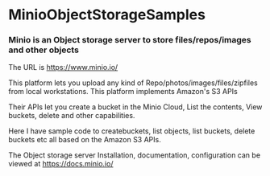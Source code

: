 # MinioObjectStorageSamples


### Minio is an Object storage server to store files/repos/images and other objects 

The URL is https://www.minio.io/

This platform lets you upload any kind of Repo/photos/images/files/zipfiles from local workstations. This platform implements Amazon's S3 APIs 

Their APIs let you create a bucket in the Minio Cloud, List the contents, View buckets, delete and other capabilities.

Here I have sample code to createbuckets, list objects, list buckets, delete buckets etc all based on the Amazon S3 APIs.

The Object storage server Installation, documentation, configuration can be viewed at https://docs.minio.io/
